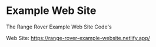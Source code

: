 # Example Web Site

The Range Rover Example Web Site Code's

Web Site: https://range-rover-example-website.netlify.app/
